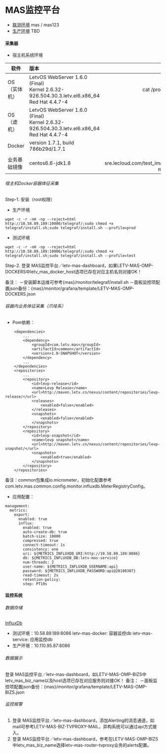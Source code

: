 # MAS监控平台
* [联测环境][url-mas-dashboard-test] mas / mas123
* [生产环境][url-mas-dashboard-prod] TBD

#### 采集器
* 宿主机系统环境

| 软件 | 版本 | 备注
| - | :- | -: | 
| OS（实体机）| LetvOS WebServer 1.6.0 (Final)<br/> Kernel 2.6.32-926.504.30.3.letv.el6.x86_64<br/> Red Hat 4.4.7-4 | cat /proc/version | 
| OS（虚机）| LetvOS WebServer 1.6.0 (Final)<br/> Kernel 2.6.32-926.504.30.3.letv.el6.x86_64<br/> Red Hat 4.4.7-4 | - | 
| Docker | version 1.7.1, build 786b29d/1.7.1 | - | 
| 业务基础镜像 | centos6.6-jdk1.8 | reg-sre.lecloud.com/test_image/letv-mas-base | 

###### 宿主机Docker容器体征采集
Step-1. 安装（root权限）

* 生产环境

~~~
wget -c -r -nH -np --reject=html http://10.58.89.189:10000/telegraf/;sudo chmod +x telegraf/install.sh;sudo telegraf/install.sh --profile=prod
~~~

* 测试环境

~~~
wget -c -r -nH -np --reject=html http://10.58.89.189:10000/telegraf/;sudo chmod +x telegraf/install.sh;sudo telegraf/install.sh --profile=test
~~~
 
Step-2. 登录 MAS监控平台／letv-mas-dashboard，如果LETV-MAS-OMP-DOCKERS中letv_mas_docker_host选项已存在对应主机名则对接OK！

备注：
－安装脚本运维可参考{mas}/monitor/telegraf/install.sh
－面板监控项配置json备份：{mas}/monitor/grafana/template/LETV-MAS-OMP-DOCKERS.json

###### 容器内业务体征采集（爪哇系）
* Pom依赖：

~~~
    <dependencies>
        ...
        <dependency>
            <groupId>com.letv.mas</groupId>
            <artifactId>common</artifactId>
            <version>1.0-SNAPSHOT</version>
        </dependency>
        ...
    </dependencies>        
    <repositories>
        ...
        <repository>
            <id>levp-release</id>
            <name>Levp Release</name>
            <url>http://maven.letv.cn/nexus/content/repositories/levp-release/</url>
            <releases>
                <enabled>false</enabled>
            </releases>
            <snapshots>
                <enabled>false</enabled>
            </snapshots>
        </repository>
        <repository>
            <id>levp-snapshot</id>
            <name>levp snapshot</name>
            <url>http://maven.letv.cn/nexus/content/repositories/levp-snapshot/</url>
            <snapshots>
                <enabled>true</enabled>
            </snapshots>
        </repository>
    </repositories>        
~~~
备注：common包集成io.micrometer，初始化配置参考com.letv.mas.common.config.monitor.influxdb.MeterRegistryConfig。

* 应用配置：

~~~
management:
  metrics:
    export:
      enabled: true
      influx:
        enabled: true
        auto-create-db: true
        batch-size: 10000
        compressed: true
        connect-timeout: 1s
        consistency: one
        uri: ${METRICS_INFLUXDB_URI:http://10.58.89.189:8086}
        db: ${METRICS_INFLUXDB_DB:letv-mas-service}
        num-threads: 2
        user-name: ${METRICS_INFLUXDB_USERNAME:api}
        password: ${METRICS_INFLUXDB_PASSWORD:api@20180307}
        read-timeout: 2s
        retention-policy:
        step: PT10s
~~~

#### 监控系统

###### 数据存储
[InfluxDb][url-InfluxDb]
 
* 测试环境：10.58.89.189:8086
letv-mas-docker: 容器监控db
letv-mas-service: 应用监控db
* 生产环境：10.110.95.87:8086

###### 数据展示
登录 MAS监控平台／letv-mas-dashboard，如LETV-MAS-OMP-BIZS中letv_mas_biz_name以及host选项已存在对应服务则对接OK！
备注：
－面板监控项配置json备份：{mas}/monitor/grafana/template/LETV-MAS-OMP-BIZS.json

###### 监控报警
1. 登录 MAS监控平台／letv-mas-dashboard，添加Alerting的消息通道，如mail可参考LETV-MAS-BIZ-TVPROXY-MAIL，异构系统可以通过api方式接入。
2. 登录 MAS监控平台／letv-mas-dashboard，参考在LETV-MAS-OMP-BIZS中letv_mas_biz_name选择letv-mas-router-tvproxy业务的alerts配置。

[url-mas-dashboard-test]: http://10.58.89.189:8897/pages/mas/c_docker_dashboard.html "MAS Dashboard"
[url-mas-dashboard-prod]: http:// "TBD"
[url-InfluxDb]: https://www.influxdata.com "InfluxDb"